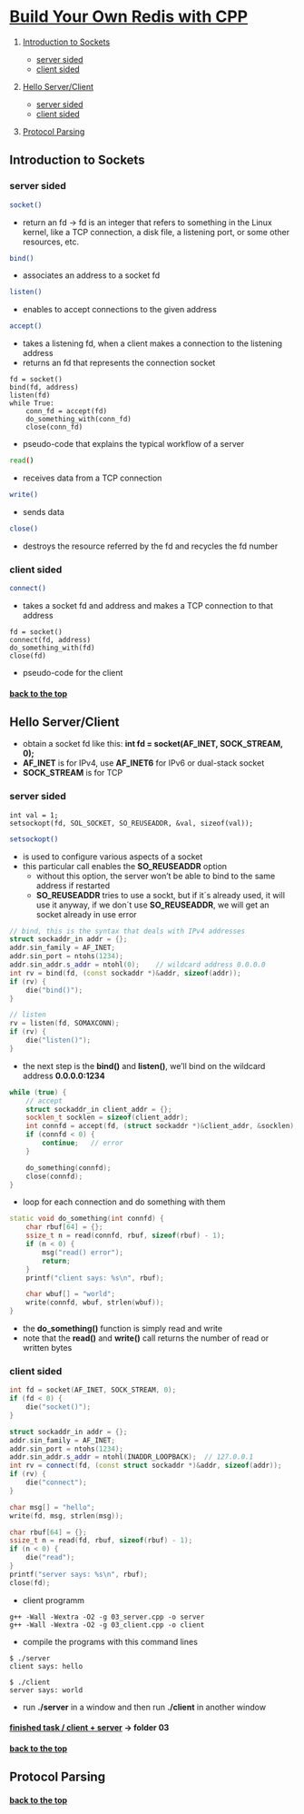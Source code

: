 # [Build Your Own Redis with CPP](https://build-your-own.org/redis/)

1. [Introduction to Sockets](https://github.com/denispivo/Build-Your-Own-Redis-with-CPP?tab=readme-ov-file#introduction-to-sockets)
    - [server sided](https://github.com/denispivo/Build-Your-Own-Redis-with-CPP?tab=readme-ov-file#server-sided)
    - [client sided](https://github.com/denispivo/Build-Your-Own-Redis-with-CPP?tab=readme-ov-file#client-sided)

2. [Hello Server/Client](https://github.com/denispivo/Build-Your-Own-Redis-with-CPP?tab=readme-ov-file#hello-serverclient)
    - [server sided](https://github.com/denispivo/Build-Your-Own-Redis-with-CPP?tab=readme-ov-file#server-sided-1)
    - [client sided](https://github.com/denispivo/Build-Your-Own-Redis-with-CPP?tab=readme-ov-file#client-sided-1)

3. [Protocol Parsing](https://github.com/denispivo/Build-Your-Own-Redis-with-CPP?tab=readme-ov-file#protocol-parsing)

## Introduction to Sockets

### server sided

```bash
socket()
```

- return an fd
-> fd is an integer that refers to something in the Linux kernel, like a TCP connection, a disk file, a listening port, or some other resources, etc.

```bash
bind()
```

- associates an address to a socket fd

```bash
listen()
```

- enables to accept connections to the given address

```bash
accept()
```

- takes a listening fd, when a client makes a connection to the listening address
- returns an fd that represents the connection socket

```pseudo-code
fd = socket()
bind(fd, address)
listen(fd)
while True:
    conn_fd = accept(fd)
    do_something_with(conn_fd)
    close(conn_fd)
```

- pseudo-code that explains the typical workflow of a server

```bash
read()
```

- receives data from a TCP connection

```bash
write()
```

- sends data

```bash
close()
```

- destroys the resource referred by the fd and recycles the fd number

### client sided

```bash
connect()
```

- takes a socket fd and address and makes a TCP connection to that address

```pseudo-code
fd = socket()
connect(fd, address)
do_something_with(fd)
close(fd)
```

- pseudo-code for the client

#### [back to the top](https://github.com/denispivo/Build-Your-Own-Redis-with-CPP?tab=readme-ov-file#build-your-own-redis-with-cpp)

## Hello Server/Client

- obtain a socket fd like this: **int fd = socket(AF_INET, SOCK_STREAM, 0);**
- **AF_INET** is for IPv4, use **AF_INET6** for IPv6 or dual-stack socket
- **SOCK_STREAM** is for TCP

### server sided

```new-syscall
int val = 1;
setsockopt(fd, SOL_SOCKET, SO_REUSEADDR, &val, sizeof(val));
```

```bash
setsockopt()
```

- is used to configure various aspects of a socket
- this particular call enables the **SO_REUSEADDR** option
    - without this option, the server won’t be able to bind to the same address if restarted
    - **SO_REUSEADDR** tries to use a sockt, but if it´s already used, it will use it anyway, if we don´t use **SO_REUSEADDR**, we will get an socket already in use error

```cpp
// bind, this is the syntax that deals with IPv4 addresses
struct sockaddr_in addr = {};
addr.sin_family = AF_INET;
addr.sin_port = ntohs(1234);
addr.sin_addr.s_addr = ntohl(0);    // wildcard address 0.0.0.0
int rv = bind(fd, (const sockaddr *)&addr, sizeof(addr));
if (rv) {
    die("bind()");
}

// listen
rv = listen(fd, SOMAXCONN);
if (rv) {
    die("listen()");
}
```

- the next step is the **bind()** and **listen()**, we’ll bind on the wildcard address **0.0.0.0:1234**

```cpp
while (true) {
    // accept
    struct sockaddr_in client_addr = {};
    socklen_t socklen = sizeof(client_addr);
    int connfd = accept(fd, (struct sockaddr *)&client_addr, &socklen);
    if (connfd < 0) {
        continue;   // error
    }

    do_something(connfd);
    close(connfd);
}
```

- loop for each connection and do something with them

```cpp
static void do_something(int connfd) {
    char rbuf[64] = {};
    ssize_t n = read(connfd, rbuf, sizeof(rbuf) - 1);
    if (n < 0) {
        msg("read() error");
        return;
    }
    printf("client says: %s\n", rbuf);

    char wbuf[] = "world";
    write(connfd, wbuf, strlen(wbuf));
}
```

- the **do_something()** function is simply read and write
- note that the **read()** and **write()** call returns the number of read or written bytes

### client sided

```cpp
int fd = socket(AF_INET, SOCK_STREAM, 0);
if (fd < 0) {
    die("socket()");
}

struct sockaddr_in addr = {};
addr.sin_family = AF_INET;
addr.sin_port = ntohs(1234);
addr.sin_addr.s_addr = ntohl(INADDR_LOOPBACK);  // 127.0.0.1
int rv = connect(fd, (const struct sockaddr *)&addr, sizeof(addr));
if (rv) {
    die("connect");
}

char msg[] = "hello";
write(fd, msg, strlen(msg));

char rbuf[64] = {};
ssize_t n = read(fd, rbuf, sizeof(rbuf) - 1);
if (n < 0) {
    die("read");
}
printf("server says: %s\n", rbuf);
close(fd);
```

- client programm

```g++
g++ -Wall -Wextra -O2 -g 03_server.cpp -o server
g++ -Wall -Wextra -O2 -g 03_client.cpp -o client
```

- compile the programs with this command lines

```g++
$ ./server
client says: hello
```

```g++
$ ./client
server says: world
```

- run **./server** in a window and then run **./client** in another window

#### [finished task / client + server](https://github.com/denispivo/Build-Your-Own-Redis-with-CPP/tree/master/03) -> folder 03

#### [back to the top](https://github.com/denispivo/Build-Your-Own-Redis-with-CPP?tab=readme-ov-file#build-your-own-redis-with-cpp)

## Protocol Parsing



#### [back to the top](https://github.com/denispivo/Build-Your-Own-Redis-with-CPP?tab=readme-ov-file#build-your-own-redis-with-cpp)

